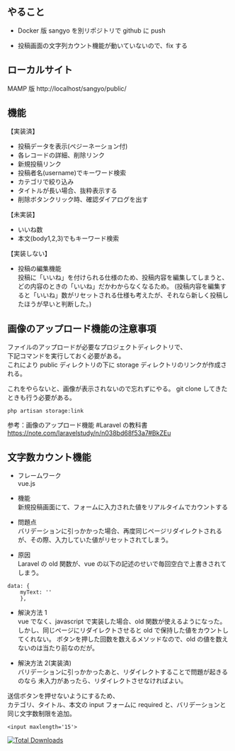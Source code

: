 ## やること

- Docker 版 sangyo を別リポジトリで github に push

- 投稿画面の文字列カウント機能が動いていないので、fix する

## ローカルサイト

MAMP 版
http://localhost/sangyo/public/

## 機能

【実装済】

- 投稿データを表示(ペジーネーション付)
- 各レコードの詳細、削除リンク
- 新規投稿リンク
- 投稿者名(username)でキーワード検索
- カテゴリで絞り込み
- タイトルが長い場合、抜粋表示する
- 削除ボタンクリック時、確認ダイアログを出す

【未実装】

- いいね数
- 本文(body1,2,3)でもキーワード検索

【実装しない】

- 投稿の編集機能  
  投稿に「いいね」を付けられる仕様のため、投稿内容を編集してしまうと、どの内容のときの「いいね」だかわからなくなるため。
  (投稿内容を編集すると「いいね」数がリセットされる仕様も考えたが、それなら新しく投稿したほうが早いと判断した。)

## 画像のアップロード機能の注意事項

ファイルのアップロードが必要なプロジェクトディレクトリで、  
下記コマンドを実行しておく必要がある。  
これにより public ディレクトリの下に storage ディレクトリのリンクが作成される。

これをやらないと、画像が表示されないので忘れずにやる。
git clone してきたときも行う必要がある。

`php artisan storage:link`

参考：画像のアップロード機能 #Laravel の教科書  
https://note.com/laravelstudy/n/n038bd68f53a7#BkZEu

## 文字数カウント機能

- フレームワーク  
  vue.js

- 機能  
  新規投稿画面にて、フォームに入力された値をリアルタイムでカウントする

- 問題点  
  バリデーションに引っかかった場合、再度同じページリダイレクトされるが、その際、入力していた値がリセットされてしまう。

- 原因  
  Laravel の old 関数が、vue の以下の記述のせいで毎回空白で上書きされてしまう。

```
data: {
    myText: ''
    },
```

- 解決方法 1  
  vue でなく、javascript で実装した場合、old 関数が使えるようになった。
  しかし、同じページにリダイレクトさせると old で保持した値をカウントしてくれない。
  ボタンを押した回数を数えるメソッドなので、old の値を数えないのは当たり前なのだが。

- 解決方法 2(実装済)  
  バリデーションに引っかかったあと、リダイレクトすることで問題が起きるのなら
  未入力があったら、リダイレクトさせなければよい。

送信ボタンを押せないようにするため、  
カテゴリ、タイトル、本文の input フォームに required と、バリデーションと同じ文字数制限を追加。

```
<input maxlength='15'>
```

<a href="https://packagist.org/packages/laravel/framework"><img src="https://poser.pugx.org/laravel/framework/d/total.svg" alt="Total Downloads"></a>
